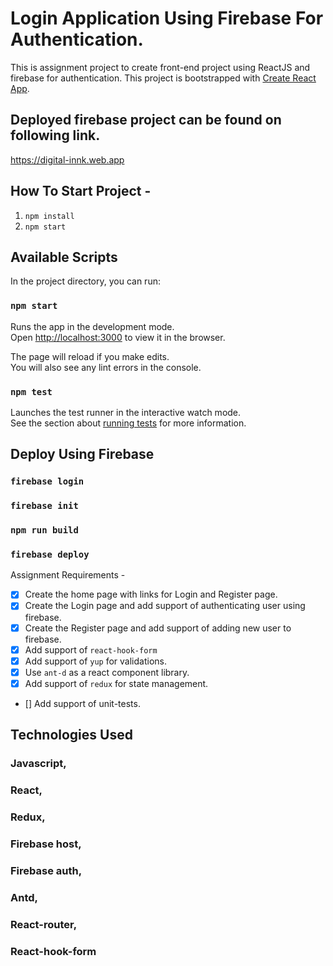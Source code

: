 # Login Application Using Firebase For Authentication.

This is assignment project to create front-end project using ReactJS and firebase for authentication. This project is bootstrapped with [Create React App](https://github.com/facebook/create-react-app).

## Deployed firebase project can be found on following link.

https://digital-innk.web.app

## How To Start Project -

1. `npm install`
2. `npm start`

## Available Scripts

In the project directory, you can run:

### `npm start`

Runs the app in the development mode.\
Open [http://localhost:3000](http://localhost:3000) to view it in the browser.

The page will reload if you make edits.\
You will also see any lint errors in the console.

### `npm test`

Launches the test runner in the interactive watch mode.\
See the section about [running tests](https://facebook.github.io/create-react-app/docs/running-tests) for more information.

## Deploy Using Firebase

### `firebase login`

### `firebase init`

### `npm run build`

### `firebase deploy`

Assignment Requirements -
- [x] Create the home page with links for Login and Register page.
- [x] Create the Login page and add support of authenticating user using firebase.
- [x] Create the Register page and add support of adding new user to firebase.
- [x] Add support of `react-hook-form`
- [x] Add support of `yup` for validations.
- [x] Use `ant-d` as a react component library.
- [x] Add support of `redux` for state management.
- [] Add support of unit-tests.

## Technologies Used

### Javascript,

### React,

### Redux,

### Firebase host,

### Firebase auth,

### Antd,

### React-router,

### React-hook-form
